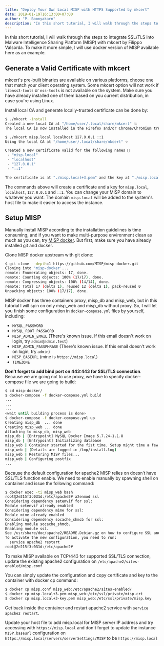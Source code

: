 ```yaml
---
title: "Deploy Your Own Local MISP with HTTPS Supported by mkcert"
date: 2019-01-19T16:13:00+07:00
author: "P. Boonyakarn"
description: "In this short tutorial, I will walk through the steps to integrate SSL/TLS into Malware Intelligence Sharing Platform (MISP) with mkcert by Filippo Valsorda. To make it more simple, I will use docker version of MISP available here as an example."
---
```


In this short tutorial, I will walk through the steps to integrate SSL/TLS into Malware Intelligence Sharing Platform (MISP) with mkcert by Filippo Valsorda. To make it more simple, I will use docker version of MISP available here as an example.

## Generate a Valid Certificate with mkcert

mkcert's [pre-built binaries](https://github.com/FiloSottile/mkcert/releases) are available on various platforms, choose one that match your client operating system. Some mkcert option will not work if `libnss3-tools` or `nss-tools` is not available on the system. Make sure you have already installed one of them based on you current distribution, in case you're using Linux.

Install local CA and generate locally-trusted certificate can be done by:

```sh
$ ./mkcert -install
Created a new local CA at "/home/user/.local/share/mkcert" 💥
The local CA is now installed in the Firefox and/or Chrome/Chromium trust store (requires browser restart)! 🦊

$ ./mkcert misp.local localhost 127.0.0.1 ::1
Using the local CA at "/home/user/.local/share/mkcert" ✨

Created a new certificate valid for the following names 📜
 - "misp.local"
 - "localhost"
 - "127.0.0.1"
 - "::1"

The certificate is at "./misp.local+3.pem" and the key at "./misp.local+3-key.pem" ✅
```

The commands above will create a certificate and a key for `misp.local`, `localhost`, `127.0.0.1` and `::1`. You can change your MISP domain to whatever you want. The domain `misp.local` will be added to the system's host file to make it easier to access the instance.

## Setup MISP

Manually install MISP according to the installation guidelines is time consuming, and if you want to make multi-purpose environment clean as much as you can, try [MISP docker](https://github.com/MISP/misp-docker). But first, make sure you have already installed git and docker.

Clone MISP docker upstream with git clone:

```sh
$ git clone --depth=1 https://github.com/MISP/misp-docker.git
Cloning into 'misp-docker'...
remote: Enumerating objects: 17, done.
remote: Counting objects: 100% (17/17), done.
remote: Compressing objects: 100% (14/14), done.
remote: Total 17 (delta 1), reused 12 (delta 1), pack-reused 0
Unpacking objects: 100% (17/17), done.
```

MISP docker has three containers proxy, misp_db and misp_web, but in this tutorial I will spin on only misp_web and misp_db without proxy. So, I will let you finish some configuration in `docker-compose.yml` files by yourself, including:

- `MYSQL_PASSWORD`
- `MYSQL_ROOT_PASSWORD`
- `MISP_ADMIN_EMAIL` (There's known issue. If this email doesn't work on login, try `admin@admin.test`)
- `MISP_ADMIN_PASSPHRASE` (There's known issue. If this email doesn't work on login, try `admin`)
- `MISP_BASEURL` (mine is `https://misp.local`)
- `TIMEZONE`

**Don't forget to add bind port on 443:443 for SSL/TLS connection**. Because we are going not to use proxy, we have to specify docker-compose file we are going to build:

```sh
$ cd misp-docker/
$ docker-compose -f docker-compose.yml build
...
...
...
<wait until building process is done>
$ docker-compose -f docker-compose.yml up
Creating misp_db  ... done
Creating misp_web ... done
Attaching to misp_db, misp_web
misp_db | [Entrypoint] MySQL Docker Image 5.7.24-1.1.8
misp_db | [Entrypoint] Initializing database
misp_web | Container started for the fist time. Setup might time a few minutes. Please wait...
misp_web | (Details are logged in /tmp/install.log)
misp_web | Restoring MISP files...
misp_web | Configuring postfix
...
```

Because the default configuration for apache2 MISP relies on doesn't have SSL/TLS function enable. We need to enable manually by spawning shell on container and issue the following command:

```sh
$ docker exec -ti misp_web bash
root@2e215f3c031d:/etc/apache2# a2enmod ssl
Considering dependency setenvif for ssl:
Module setenvif already enabled
Considering dependency mime for ssl:
Module mime already enabled
Considering dependency socache_shmcb for ssl:
Enabling module socache_shmcb.
Enabling module ssl.
See /usr/share/doc/apache2/README.Debian.gz on how to configure SSL and create self-signed certificates.
To activate the new configuration, you need to run:
  service apache2 restart
root@2e215f3c031d:/etc/apache2#
```

To make MISP available on TCP/443 for supported SSL/TLS connection, update the existing apache2 configuration on `/etc/apache2/sites-enabled/misp.conf`

You can simply update the configuration and copy certificate and key to the container with docker cp command:

```sh
$ docker cp misp.conf misp_web:/etc/apache2/sites-enabled/
$ docker cp misp.local+3.pem misp_web:/etc/ssl/private/misp.crt
$ docker cp misp.local+3-key.pem misp_web:/etc/ssl/private/misp.key
```

Get back inside the container and restart apache2 service with `service apache2 restart`.

Update your host file to add misp.local for MISP server IP address and try accessing with `https://misp.local` and don't forget to update the instance `MISP.baseurl` configuration on `https://misp.local/servers/serverSettings/MISP`  to be `https://misp.local`